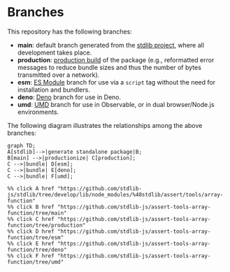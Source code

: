 <!--

@license Apache-2.0

Copyright (c) 2022 The Stdlib Authors.

Licensed under the Apache License, Version 2.0 (the "License");
you may not use this file except in compliance with the License.
You may obtain a copy of the License at

    http://www.apache.org/licenses/LICENSE-2.0

Unless required by applicable law or agreed to in writing, software
distributed under the License is distributed on an "AS IS" BASIS,
WITHOUT WARRANTIES OR CONDITIONS OF ANY KIND, either express or implied.
See the License for the specific language governing permissions and
limitations under the License.

-->

# Branches

This repository has the following branches:

-   **main**: default branch generated from the [stdlib project][stdlib-url], where all development takes place.
-   **production**: [production build][production-url] of the package (e.g., reformatted error messages to reduce bundle sizes and thus the number of bytes transmitted over a network).
-   **esm**: [ES Module][esm-url] branch for use via a `script` tag without the need for installation and bundlers.
-   **deno**: [Deno][deno-url] branch for use in Deno.
-   **umd**: [UMD][umd-url] branch for use in Observable, or in dual browser/Node.js environments.

The following diagram illustrates the relationships among the above branches:

```mermaid
graph TD;
A[stdlib]-->|generate standalone package|B;
B[main] -->|productionize| C[production];
C -->|bundle| D[esm];
C -->|bundle| E[deno];
C -->|bundle| F[umd];

%% click A href "https://github.com/stdlib-js/stdlib/tree/develop/lib/node_modules/%40stdlib/assert/tools/array-function"
%% click B href "https://github.com/stdlib-js/assert-tools-array-function/tree/main"
%% click C href "https://github.com/stdlib-js/assert-tools-array-function/tree/production"
%% click D href "https://github.com/stdlib-js/assert-tools-array-function/tree/esm"
%% click E href "https://github.com/stdlib-js/assert-tools-array-function/tree/deno"
%% click F href "https://github.com/stdlib-js/assert-tools-array-function/tree/umd"
```

[stdlib-url]: https://github.com/stdlib-js/stdlib/tree/develop/lib/node_modules/%40stdlib/assert/tools/array-function
[production-url]: https://github.com/stdlib-js/assert-tools-array-function/tree/production
[deno-url]: https://github.com/stdlib-js/assert-tools-array-function/tree/deno
[umd-url]: https://github.com/stdlib-js/assert-tools-array-function/tree/umd
[esm-url]: https://github.com/stdlib-js/assert-tools-array-function/tree/esm
